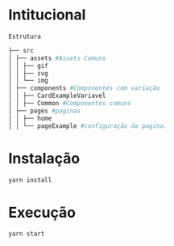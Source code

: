 # Intitucional

`Estrutura`

```bash
├── src
│ ├── assets #Assets Comuns
│ │ ├── gif
│ │ ├── svg
│ │ └── img
│ ├── components #Componentes com variação
│ │ ├── CardExampleVariavel
│ │ ├── Common #Componentes comuns
│ ├── pages #paginas
│ │ ├── home
│ │ └── pageExample #configuração da pagina.
```

# Instalação

```cmd
yarn install
```

# Execução

```cmd
yarn start
```
